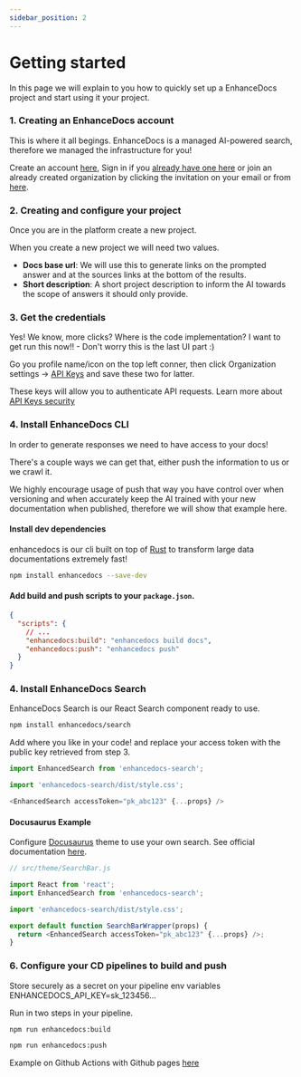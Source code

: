 ```yaml
---
sidebar_position: 2
---
```


# Getting started
In this page we will explain to you how to quickly set up a EnhanceDocs project and start using it your project.

### 1. Creating an EnhanceDocs account
This is where it all begings. EnhanceDocs is a managed AI-powered search, therefore we managed the infrastructure for you!

Create an account [here](https://app.enhancedocs.com/sign-up), Sign in if you [already have one here](https://app.enhancedocs.com/sign-in) or
join an already created organization by clicking the invitation on your email or from [here](https://app.enhancedocs.com/sign-up/invite).

### 2. Creating and configure your project
Once you are in the platform create a new project.

When you create a new project we will need two values.
- **Docs base url**: We will use this to generate links on the prompted answer and at the sources links at the bottom of the results.
- **Short description**: A short project description to inform the AI towards the scope of answers it should only provide.

### 3. Get the credentials
Yes! We know, more clicks? Where is the code implementation? I want to get run this now!! - Don't worry this is the last UI part :)

Go you profile name/icon on the top left conner, then click Organization settings -> [API Keys](https://app.enhancedocs.com/settings/api-keys) and save these two for latter.

These keys will allow you to authenticate API requests. Learn more about [API Keys security](./security/api-keys.md)

### 4. Install EnhanceDocs CLI
In order to generate responses we need to have access to your docs!

There's a couple ways we can get that, either push the information to us or we crawl it.

We highly encourage usage of push that way you have control over when versioning and when accurately keep the AI trained with your new documentation when published, therefore we will show that example here.

#### Install dev dependencies

enhancedocs is our cli built on top of [Rust](https://www.rust-lang.org/) to transform large data documentations extremely fast!

```bash npm2yarn
npm install enhancedocs --save-dev
```

####  Add build and push scripts to your `package.json`.

```json
{
  "scripts": {
    // ...
    "enhancedocs:build": "enhancedocs build docs",
    "enhancedocs:push": "enhancedocs push"
  }
}
```

### 4. Install EnhanceDocs Search
EnhanceDocs Search is our React Search component ready to use.

```bash npm2yarn
npm install enhancedocs/search
```
Add where you like in your code! and replace your access token with the public key retrieved from step 3.
```js
import EnhancedSearch from 'enhancedocs-search';

import 'enhancedocs-search/dist/style.css';

<EnhancedSearch accessToken="pk_abc123" {...props} />
```

#### Docusaurus Example

Configure [Docusaurus](https://docusaurus.io/) theme to use your own search.
See official documentation [here](https://docusaurus.io/docs/search#using-your-own-search).

```js
// src/theme/SearchBar.js

import React from 'react';
import EnhancedSearch from 'enhancedocs-search';

import 'enhancedocs-search/dist/style.css';

export default function SearchBarWrapper(props) {
  return <EnhancedSearch accessToken="pk_abc123" {...props} />;
}
```


### 6. Configure your CD pipelines to build and push

Store securely as a secret on your pipeline env variables ENHANCEDOCS_API_KEY=sk_123456...

Run in two steps in your pipeline.
```bash npm2yarn
npm run enhancedocs:build
```
```bash npm2yarn
npm run enhancedocs:push
```

Example on Github Actions with Github pages [here](https://github.com/enhancedocs/docs/blob/main/.github/workflows/deploy.yaml)

